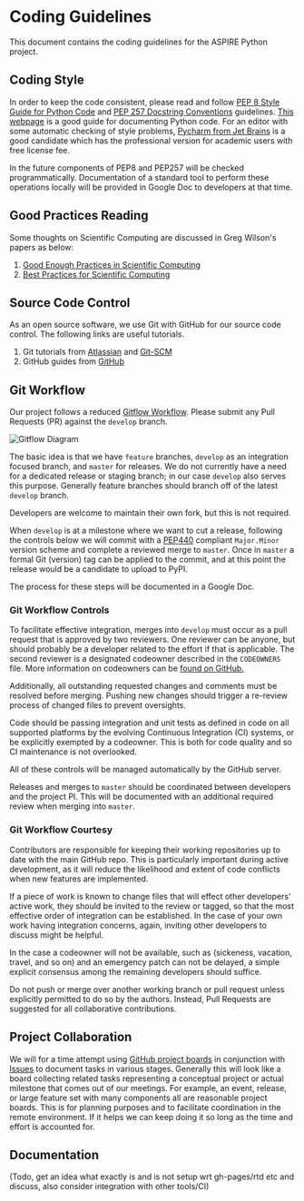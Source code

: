 
# Coding Guidelines

This document contains the coding guidelines for the ASPIRE Python project.

## Coding Style

In order to keep the code consistent, please read and follow [PEP 8 Style Guide for Python Code](https://www.python.org/dev/peps/pep-0008)
and [PEP 257 Docstring Conventions](https://www.python.org/dev/peps/pep-0257/) guidelines. [This webpage](https://realpython.com/documenting-python-code/) is a good guide for documenting Python code.
For an editor with some automatic checking of style problems, [Pycharm from Jet Brains](https://www.jetbrains.com/pycharm/)
is a good candidate which has the professional version for academic users with free license fee.

In the future components of PEP8 and PEP257 will be checked programmatically.  Documentation of a standard tool to perform
these operations locally will be provided in Google Doc to developers at that time.

## Good Practices Reading

Some thoughts on Scientific Computing are discussed in Greg Wilson's papers as below:

 1. [Good Enough Practices in Scientific Computing]( https://doi.org/10.1371/journal.pcbi.1005510)
 2. [Best Practices for Scientific Computing]( https://doi.org/10.1371/journal.pbio.1001745)

## Source Code Control

As an open source software, we use Git with GitHub for our source code control.
The following links are useful tutorials.
1. Git tutorials from [Atlassian](https://www.atlassian.com/git/tutorials) and [Git-SCM](https://git-scm.com/docs/gittutorial)
2. GitHub guides from [GitHub](https://guides.github.com/)

## Git Workflow

Our project follows a reduced [Gitflow Workflow](https://www.atlassian.com/git/tutorials/comparing-workflows/gitflow-workflow).
Please submit any Pull Requests (PR) against the `develop` branch.

![Gitflow Diagram](https://wac-cdn.atlassian.com/dam/jcr:61ccc620-5249-4338-be66-94d563f2843c/05%20(2).svg?cdnVersion=357)

The basic idea is that we have `feature` branches,  `develop` as an integration focused branch, and `master` for releases.
We do not currently have a need for a dedicated release or staging branch; in our case `develop` also serves this purpose.
Generally feature branches should branch off of the latest `develop` branch.

Developers are welcome to maintain their own fork, but this is not required.

When `develop` is at a milestone where we want to cut a release,
following the controls below we will commit with a
[PEP440](https://www.python.org/dev/peps/pep-0440/)
compliant `Major.Minor` version scheme
and complete a reviewed merge to `master`.
Once in `master` a formal Git (version) tag can be applied to the commit,
and at this point the release would be a candidate to upload to PyPI.

The process for these steps will be documented in a Google Doc.

###  Git Workflow Controls

To facilitate effective integration, merges into `develop` must occur as a pull request that is approved by two reviewers.
One reviewer can be anyone, but should probably be a developer related to the effort if that is applicable.
The second reviewer is a designated codeowner described in the `CODEOWNERS` file.
More information on codeowners can be [found on GitHub.](https://help.github.com/en/github/creating-cloning-and-archiving-repositories/about-code-owners)

Additionally, all outstanding requested changes and comments must be resolved before merging.  Pushing new changes should trigger
a re-review process of changed files to prevent oversights.

Code should be passing integration and unit tests as defined in code on all
supported platforms by the evolving Continuous Integration (CI) systems,
or be explicitly exempted by a codeowner.
This is both for code quality and so CI maintenance is not overlooked.

All of these controls will be managed automatically by the GitHub server.

Releases and merges to `master` should be coordinated between developers and the project PI.
This will be documented with an additional required review when merging into `master`.

### Git Workflow Courtesy

Contributors are responsible for keeping their working repositories up to date with the main GitHub repo.
This is particularly important during active development,
as it will reduce the likelihood and extent of code conflicts
when new features are implemented.

If a piece of work is known to change files that will effect other developers' active work, they should be invited to the review or tagged,
so that the most effective order of integration can be established.  In the case of your own work having integration
concerns, again, inviting other developers to discuss might be helpful.

In the case a codeowner will not be available, such as (sickeness, vacation, travel, and so on)
and an emergency patch can not be delayed, a simple explicit consensus among
the remaining developers should suffice.

Do not push or merge over another working branch or pull request unless explicitly permitted to do so by the authors.
Instead, Pull Requests are suggested for all collaborative contributions.

## Project Collaboration

We will for a time attempt using
[GitHub project boards](https://help.github.com/en/github/managing-your-work-on-github/about-project-boards)
in conjunction with
[Issues](https://help.github.com/en/github/managing-your-work-on-github/about-issues)
to document tasks in various stages.
Generally this will look like a board collecting related tasks representing a conceptual project or
actual milestone that comes out of our meetings.  For example, an event, release, or large feature set
with many components all are reasonable project boards.  This is for planning purposes and to facilitate coordination
in the remote environment. If it helps we can keep doing it so long as the time and effort is accounted for.

## Documentation

(Todo, get an idea what exactly is and is not setup wrt gh-pages/rtd etc and discuss, also consider integration with other tools/CI)

